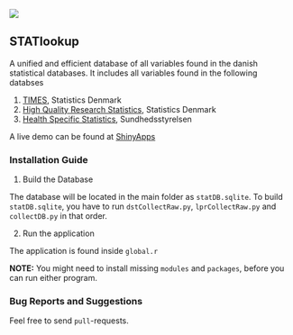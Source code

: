 <!-- badges: start -->
[![](https://img.shields.io/badge/Shiny-shinyapps.io-blue?style=flat&labelColor=white&logo=RStudio&logoColor=blue)](https://serkor.shinyapps.io/STATlookup/)
<!-- badges: end -->




## STATlookup

A unified and efficient database of all variables found in the danish statistical databases. It includes all variables found in the following databses

1. [TIMES](https://www.dst.dk/da/Statistik/dokumentation/Times), Statistics Denmark
2. [High Quality Research Statistics](https://www.dst.dk/da/TilSalg/Forskningsservice/Dokumentation/hoejkvalitetsvariable), Statistics Denmark
3. [Health Specific Statistics](https://www.esundhed.dk/Dokumentation), Sundhedsstyrelsen

A live demo can be found at [ShinyApps](https://serkor.shinyapps.io/STATlookup/)


### Installation Guide

1. Build the Database

The database will be located in the main folder as `statDB.sqlite`. To build `statDB.sqlite`, you have to run `dstCollectRaw.py`, `lprCollectRaw.py` and `collectDB.py` in that order.

2. Run the application

The application is found inside `global.r`

**NOTE:** You might need to install missing `modules` and `packages`, before you can run either program.


### Bug Reports and Suggestions

Feel free to send `pull`-requests.
